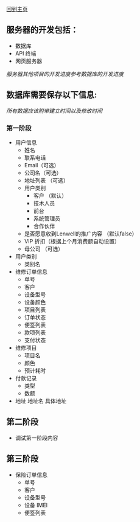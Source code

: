 [回到主页](../README.MD)


## 服务器的开发包括：
-   数据库
-   API 终端
-   网页服务器

*服务器其他项目的开发进度参考数据库的开发进度*

## 数据库需要保存以下信息:
*所有数据应该附带建立时间以及修改时间*

### 第一阶段
-   用户信息
    -   姓名
    -   联系电话
    -   Email（可选）
    -   公司名（可选）
    -   地址列表 （可选）
    -   用户类别
        -   客户 （默认）
        -   技术人员
        -   前台
        -   系统管理员
        -   合作伙伴
    -   是否愿意收到Lenwell的推广内容 （默认false）
    -   VIP 折扣（根据上个月消费额自动设置）
    -   母公司 （可选）
-   用户类别
    -   类别名
-   维修订单信息
    -   单号
    -   客户
    -   设备型号
    -   设备颜色
    -   项目列表
    -   订单状态
    -   便签列表
    -   款项列表
    -   支付状态
-   维修项目
    -   项目名
    -   颜色
    -   预计耗时
-   付款记录
    -   类型
    -   数额
-   地址
        地址名
        具体地址
## 第二阶段
-   调试第一阶段内容

## 第三阶段
-   保险订单信息
    -   单号
    -   客户
    -   设备型号
    -   设备 IMEI
    -   便签列表

